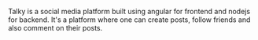 Talky is a social media platform built using angular for frontend and nodejs for backend. It's a platform where one can create posts, follow friends and also comment on their posts.  
